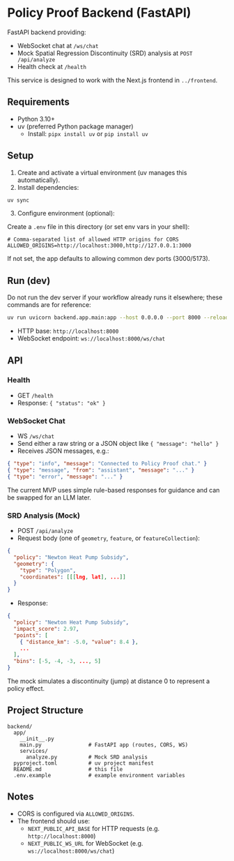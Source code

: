 # Policy Proof Backend (FastAPI)

FastAPI backend providing:
- WebSocket chat at `/ws/chat`
- Mock Spatial Regression Discontinuity (SRD) analysis at `POST /api/analyze`
- Health check at `/health`

This service is designed to work with the Next.js frontend in `../frontend`.

## Requirements

- Python 3.10+
- uv (preferred Python package manager)
  - Install: `pipx install uv` or `pip install uv`

## Setup

1) Create and activate a virtual environment (uv manages this automatically).
2) Install dependencies:

```bash
uv sync
```

3) Configure environment (optional):

Create a `.env` file in this directory (or set env vars in your shell):

```env
# Comma-separated list of allowed HTTP origins for CORS
ALLOWED_ORIGINS=http://localhost:3000,http://127.0.0.1:3000
```

If not set, the app defaults to allowing common dev ports (3000/5173).

## Run (dev)

Do not run the dev server if your workflow already runs it elsewhere; these commands are for reference:

```bash
uv run uvicorn backend.app.main:app --host 0.0.0.0 --port 8000 --reload
```

- HTTP base: `http://localhost:8000`
- WebSocket endpoint: `ws://localhost:8000/ws/chat`

## API

### Health

- GET `/health`
- Response: `{ "status": "ok" }`

### WebSocket Chat

- WS `/ws/chat`
- Send either a raw string or a JSON object like `{ "message": "hello" }`
- Receives JSON messages, e.g.:

```json
{ "type": "info", "message": "Connected to Policy Proof chat." }
{ "type": "message", "from": "assistant", "message": "..." }
{ "type": "error", "message": "..." }
```

The current MVP uses simple rule-based responses for guidance and can be swapped for an LLM later.

### SRD Analysis (Mock)

- POST `/api/analyze`
- Request body (one of `geometry`, `feature`, or `featureCollection`):
```json
{
  "policy": "Newton Heat Pump Subsidy",
  "geometry": {
    "type": "Polygon",
    "coordinates": [[[lng, lat], ...]]
  }
}
```

- Response:
```json
{
  "policy": "Newton Heat Pump Subsidy",
  "impact_score": 2.97,
  "points": [
    { "distance_km": -5.0, "value": 8.4 },
    ...
  ],
  "bins": [-5, -4, -3, ..., 5]
}
```

The mock simulates a discontinuity (jump) at distance 0 to represent a policy effect.

## Project Structure

```
backend/
  app/
    __init__.py
    main.py               # FastAPI app (routes, CORS, WS)
    services/
      analyze.py          # Mock SRD analysis
  pyproject.toml          # uv project manifest
  README.md               # this file
  .env.example            # example environment variables
```

## Notes

- CORS is configured via `ALLOWED_ORIGINS`.
- The frontend should use:
  - `NEXT_PUBLIC_API_BASE` for HTTP requests (e.g. `http://localhost:8000`)
  - `NEXT_PUBLIC_WS_URL` for WebSocket (e.g. `ws://localhost:8000/ws/chat`)
